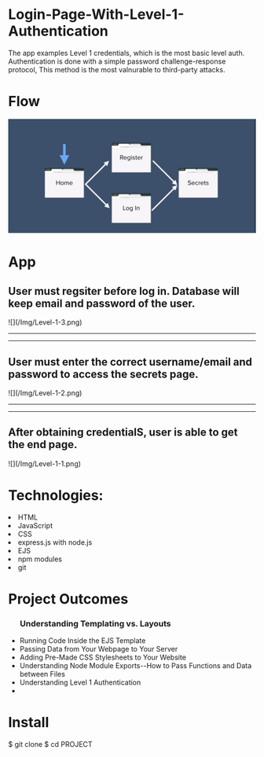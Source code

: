 # Login-Page-With-Level-1-Authentication
The app examples Level 1 credentials, which is the most basic level auth. Authentication is done with a simple password challenge-response protocol, This method is the most valnurable to third-party attacks.
# Flow 
![](/Img/Level-1-0.png)
# App
<h2>User must regsiter before log in. Database will keep email and password of the user.</h2>
![](/Img/Level-1-3.png)
<hr>
<hr>
<h2> User must enter the correct username/email and password to access the secrets page.</h2>
![](/Img/Level-1-2.png)
<hr>
<hr>
<h2>After obtaining credentialS, user is able to get the end page.</h2>
![](/Img/Level-1-1.png)


# Technologies:
<li> HTML</li>
<li>JavaScript </li>
<li>CSS </li>
<li>express.js with node.js </li>
<li>EJS </li>
<li>npm modules </li>
<li>git</li>

# Project Outcomes
<ul>
  <h3> Understanding Templating vs.
Layouts</h3>
  <li> Running Code Inside the EJS
Template </li>
  <li> Passing Data from Your Webpage
to Your Server </li>
  <li> Adding Pre-Made CSS Stylesheets
to Your Website</li>
  <li>Understanding Node Module Exports--How to Pass Functions and Data between Files
</li>
  <li>Understanding Level 1 Authentication<li>
  
</ul>





# Install
$ git clone 
$ cd PROJECT


